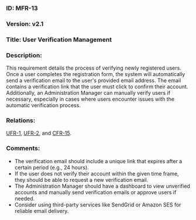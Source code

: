 
### ID: MFR-13
 
### Version: v2.1
 
### Title: User Verification Management
  
### Description: 
This requirement details the process of verifying newly registered users. Once a user completes the registration form, the system will automatically send a verification email to the user's provided email address. The email contains a verification link that the user must click to confirm their account. Additionally, an Administration Manager can manually verify users if necessary, especially in cases where users encounter issues with the automatic verification process.

### Relations: 
[UFR-1](https://github.com/carmensat/RECIPE-ROULETTE/blob/main/REQUIREMENTS/UFR-1.md), 
[UFR-2](https://github.com/carmensat/RECIPE-ROULETTE/blob/main/REQUIREMENTS/UFR-2.md), and
[CFR-15](https://github.com/carmensat/RECIPE-ROULETTE/blob/main/REQUIREMENTS/CFR-15.md).

### Comments: 
* The verification email should include a unique link that expires after a certain period (e.g., 24 hours).
* If the user does not verify their account within the given time frame, they should be able to request a new verification email.
* The Administration Manager should have a dashboard to view unverified accounts and manually send verification emails or approve users if needed.
* Consider using third-party services like SendGrid or Amazon SES for reliable email delivery.


